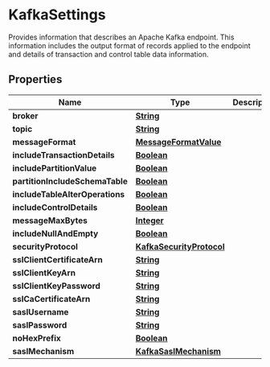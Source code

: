 

# KafkaSettings

Provides information that describes an Apache Kafka endpoint. This information includes the output format of records applied to the endpoint and details of transaction and control table data information.

## Properties

| Name | Type | Description | Notes |
|------------ | ------------- | ------------- | -------------|
|**broker** | [**String**](String.md) |  |  [optional] |
|**topic** | [**String**](String.md) |  |  [optional] |
|**messageFormat** | [**MessageFormatValue**](MessageFormatValue.md) |  |  [optional] |
|**includeTransactionDetails** | [**Boolean**](Boolean.md) |  |  [optional] |
|**includePartitionValue** | [**Boolean**](Boolean.md) |  |  [optional] |
|**partitionIncludeSchemaTable** | [**Boolean**](Boolean.md) |  |  [optional] |
|**includeTableAlterOperations** | [**Boolean**](Boolean.md) |  |  [optional] |
|**includeControlDetails** | [**Boolean**](Boolean.md) |  |  [optional] |
|**messageMaxBytes** | [**Integer**](Integer.md) |  |  [optional] |
|**includeNullAndEmpty** | [**Boolean**](Boolean.md) |  |  [optional] |
|**securityProtocol** | [**KafkaSecurityProtocol**](KafkaSecurityProtocol.md) |  |  [optional] |
|**sslClientCertificateArn** | [**String**](String.md) |  |  [optional] |
|**sslClientKeyArn** | [**String**](String.md) |  |  [optional] |
|**sslClientKeyPassword** | [**String**](String.md) |  |  [optional] |
|**sslCaCertificateArn** | [**String**](String.md) |  |  [optional] |
|**saslUsername** | [**String**](String.md) |  |  [optional] |
|**saslPassword** | [**String**](String.md) |  |  [optional] |
|**noHexPrefix** | [**Boolean**](Boolean.md) |  |  [optional] |
|**saslMechanism** | [**KafkaSaslMechanism**](KafkaSaslMechanism.md) |  |  [optional] |



